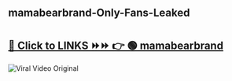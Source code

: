 
 ## mamabearbrand-Only-Fans-Leaked

# <h2><a href="https://clipsfans.com/mamabearbrand&ref=git">🔗 Click to LINKS ⏩⏩ 👉 🟢 mamabearbrand </a></h2>

<a href="https://clipsfans.com/mamabearbrand&ref=git" rel="nofollow" data-target="animated-image.originalLink"><img src="https://i.ibb.co.com/xMMVF88/686577567.gif" alt="Viral Video Original" style="max-width: 100%; display: inline-block;" data-target="animated-image.originalImage"></a>
